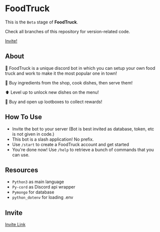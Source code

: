 # FoodTruck

 This is the `Beta` stage of **FoodTruck**.

 Check all branches of this repository for version-related code.

 [Invite!](https://discord.com/api/oauth2/authorize?client_id=998186642273734799&permissions=412317379648&scope=bot%20applications.commands)

## About
 🌭 FoodTruck is a unique discord bot in which you can setup your own food truck and work to make it the most popular one in town!
 
 🛒 Buy ingredients from the shop, cook dishes, then serve them!
 
 ⬆️ Level up to unlock new dishes on the menu!

 🎁 Buy and open up lootboxes to collect rewards!

## How To Use
 - Invite the bot to your server (Bot is best invited as database, token, etc is not given in code.)
 - This bot is a slash application! No prefix.
 - Use `/start` to create a FoodTruck account and get started
 - You're done now! Use `/help` to retrieve a bunch of commands that you can use.

## Resources
 - `Python3` as main language
 - `Py-cord` as Discord api wrapper
 - `Pymongo` for database
 - `python_dotenv` for loading .env

## Invite
 [Invite Link](https://discord.com/api/oauth2/authorize?client_id=998186642273734799&permissions=412317379648&scope=bot%20applications.commands)
